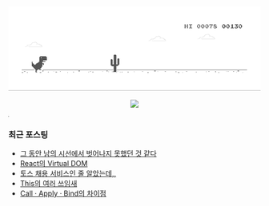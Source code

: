 
![dino.gif](./dino.gif)

<div align="center">
<img style="height:110px" src="https://user-images.githubusercontent.com/19422885/206861312-7dbd3708-98dc-4b97-82e9-96f25581bc94.gif"></img>
</div>

<hr style="width:1px;"/>

### 최근 포스팅
- [그 동안 남의 시선에서 벗어나지 못했던 것 같다](https://klmhyeonwooo.tistory.com/65)<br>
- [React의 Virtual DOM](https://klmhyeonwooo.tistory.com/64)<br>
- [토스 채용 서비스인 줄 알았는데,,](https://klmhyeonwooo.tistory.com/63)<br>
- [This의 여러 쓰임새](https://klmhyeonwooo.tistory.com/62)<br>
- [Call · Apply · Bind의 차이점](https://klmhyeonwooo.tistory.com/61)<br>
